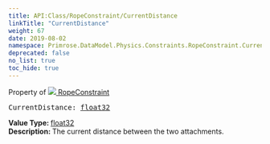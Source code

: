 ```yaml
---
title: API:Class/RopeConstraint/CurrentDistance
linkTitle: "CurrentDistance"
weight: 67
date: 2019-08-02
namespace: Primrose.DataModel.Physics.Constraints.RopeConstraint.CurrentDistance
deprecated: false
no_list: true
toc_hide: true
---
```

Property of <a href="/docs/api-reference/Class/RopeConstraint"><img src="/icons/silk/axle.png"/>&nbsp;RopeConstraint</a>
<pre class="method-declaration">
CurrentDistance: <a class="type" href="/docs/api-reference/System/Primitives#single">float32</a></pre>
<b>Value Type: </b>
<a class="type" href="/docs/api-reference/System/Primitives#single">float32</a>
<br/>
<b>Description: </b>
The current distance between the two attachments.

